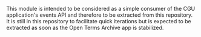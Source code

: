 This module is intended to be considered as a simple consumer of the CGU application's events API and therefore to be extracted from this repository. It is still in this repository to facilitate quick iterations but is expected to be extracted as soon as the Open Terms Archive app is stabilized.
